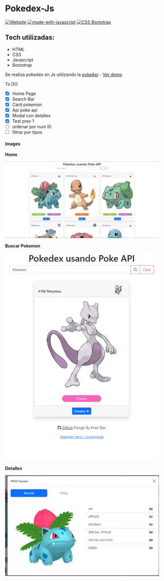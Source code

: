 # Pokedex-Js

[![Website](https://img.shields.io/website-up-down-green-red/http/shields.io.svg)](#)
[![made-with-javascript](https://img.shields.io/badge/Made%20with-Javascript-yellow.svg)](#)
[![CSS Bootstrap](https://img.shields.io/cdnjs/v/bootstrap?label=Bootstrap)](#)

## Tech utilizadas:

- HTML
- CSS
- Javascript
- Bootstrap

Se realiza pokedex en Js utilizando la [pokeApi](https://pokeapi.co/) - [Ver demo](https://maxi-rpc.github.io/Pokedex-Js/)

To DO
- [x] Home Page
- [x] Search Bar
- [x] Card pokemon
- [x] Api poke api
- [x] Modal con detalles
- [x] Test prev 1
- [ ] ordenar por num ID
- [ ] filtrar por tipos

#### Images

**Home**

<p style="text-align: center">
    <img src="./assets/image/md/0.png" alt="0">
</p>

**Buscar Pokemon**

<p style="text-align: center">
    <img src="./assets/image/md/1.png" alt="1">
</p>

**Detalles**

<p style="text-align: center">
    <img src="./assets/image/md/2.png" alt="2">
</p>
